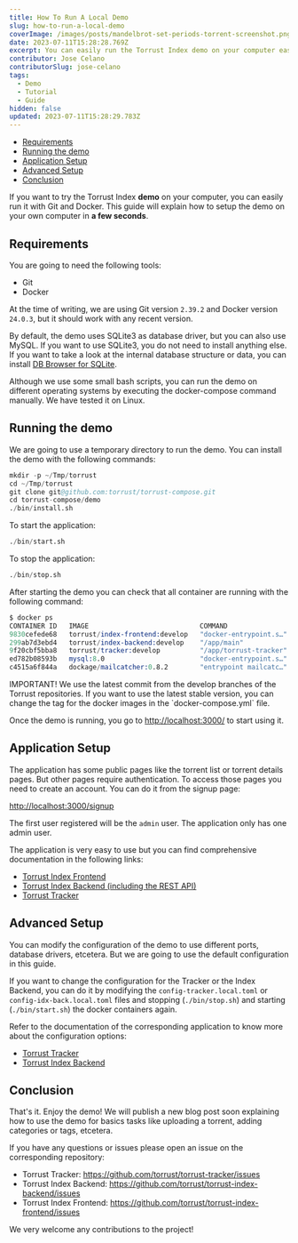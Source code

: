 ```yaml
---
title: How To Run A Local Demo
slug: how-to-run-a-local-demo
coverImage: /images/posts/mandelbrot-set-periods-torrent-screenshot.png
date: 2023-07-11T15:28:28.769Z
excerpt: You can easily run the Torrust Index demo on your computer easily with Git and Docker.
contributor: Jose Celano
contributorSlug: jose-celano
tags:
  - Demo
  - Tutorial
  - Guide
hidden: false
updated: 2023-07-11T15:28:29.783Z
---
```


<script>
  import Callout from "$lib/components/molecules/Callout.svelte";
  import CodeBlock from "$lib/components/molecules/CodeBlock.svelte";
  import Image from "$lib/components/atoms/Image.svelte";
</script>

- [Requirements](#requirements)
- [Running the demo](#running-the-demo)
- [Application Setup](#application-setup)
- [Advanced Setup](#advanced-setup)
- [Conclusion](#conclusion)

If you want to try the Torrust Index **demo** on your computer, you can easily run it with Git and Docker. This guide will explain how to setup the demo on your own computer in **a few seconds**.

## Requirements

You are going to need the following tools:

- Git
- Docker

At the time of writing, we are using Git version `2.39.2` and Docker version `24.0.3`, but it should work with any recent version.

By default, the demo uses SQLite3 as database driver, but you can also use MySQL. If you want to use SQLite3, you do not need to install anything else. If you want to take a look at the internal database structure or data, you can install [DB Browser for SQLite](https://sqlitebrowser.org/).

<Callout type="info">
  Although we use some small bash scripts, you can run the demo on different operating systems by executing the docker-compose command manually. We have tested it on Linux.
</Callout>

## Running the demo

We are going to use a temporary directory to run the demo. You can install the demo with the following commands:

<CodeBlock lang="terminal">

```s
mkdir -p ~/Tmp/torrust
cd ~/Tmp/torrust
git clone git@github.com:torrust/torrust-compose.git
cd torrust-compose/demo
./bin/install.sh
```

</CodeBlock>

To start the application:

<CodeBlock lang="terminal">

```s
./bin/start.sh
```

</CodeBlock>

To stop the application:

<CodeBlock lang="terminal">

```s
./bin/stop.sh
```

</CodeBlock>

After starting the demo you can check that all container are running with the following command:

<CodeBlock lang="output">

```s
$ docker ps
CONTAINER ID   IMAGE                            COMMAND                  CREATED         STATUS                            PORTS                                                                                            NAMES
9830cefede68   torrust/index-frontend:develop   "docker-entrypoint.s…"   4 seconds ago   Up 2 seconds                      0.0.0.0:3000->3000/tcp, :::3000->3000/tcp, 0.0.0.0:24678->24678/tcp, :::24678->24678/tcp         torrust-idx-fron-1
299ab7d3ebd4   torrust/index-backend:develop    "/app/main"              4 seconds ago   Up 2 seconds                      3000/tcp, 0.0.0.0:3001->3001/tcp, :::3001->3001/tcp                                              torrust-idx-back-1
9f20cbf5bba8   torrust/tracker:develop          "/app/torrust-tracker"   4 seconds ago   Up 2 seconds                      0.0.0.0:1212->1212/tcp, :::1212->1212/tcp, 0.0.0.0:6969->6969/udp, :::6969->6969/udp, 7070/tcp   torrust-tracker-1
ed782b08593b   mysql:8.0                        "docker-entrypoint.s…"   4 seconds ago   Up 2 seconds (health: starting)   0.0.0.0:3306->3306/tcp, :::3306->3306/tcp, 33060/tcp                                             torrust-mysql-1
c4515a6f844a   dockage/mailcatcher:0.8.2        "entrypoint mailcatc…"   4 seconds ago   Up 2 seconds                      0.0.0.0:1025->1025/tcp, :::1025->1025/tcp, 0.0.0.0:1080->1080/tcp, :::1080->1080/tcp             torrust-mailcatcher-1
```

</CodeBlock>

<Callout type="info">
  IMPORTANT! We use the latest commit from the develop branches of the Torrust repositories. If you want to use the latest stable version, you can change the tag for the docker images in the `docker-compose.yml` file.
</Callout>

Once the demo is running, you go to <http://localhost:3000/> to start using it.

## Application Setup

The application has some public pages like the torrent list or torrent details pages. But other pages require authentication. To access those pages you need to create an account. You can do it from the signup page:

<http://localhost:3000/signup>

<Callout type="info">
  The first user registered will be the <code>admin</code> user. The application only has one admin user.
</Callout>

The application is very easy to use but you can find comprehensive documentation in the following links:

- [Torrust Index Frontend](https://github.com/torrust/torrust-index-frontend/blob/develop/docs/index.md)
- [Torrust Index Backend (including the REST API)](https://docs.rs/torrust-index-backend>)
- [Torrust Tracker](https://docs.rs/torrust-tracker)

## Advanced Setup

You can modify the configuration of the demo to use different ports, database drivers, etcetera. But we are going to use the default configuration in this guide.

If you want to change the configuration for the Tracker or the Index Backend, you can do it by modifying the `config-tracker.local.toml` or `config-idx-back.local.toml` files and stopping (`./bin/stop.sh`) and starting (`./bin/start.sh`) the docker containers again.

Refer to the documentation of the corresponding application to know more about the configuration options:

- [Torrust Tracker](https://github.com/torrust/torrust-tracker)
- [Torrust Index Backend](https://github.com/torrust/torrust-index-backend)

## Conclusion

That's it. Enjoy the demo! We will publish a new blog post soon explaining how to use the demo for basics tasks like uploading a torrent, adding categories or tags, etcetera.

If you have any questions or issues please open an issue on the corresponding repository:

- Torrust Tracker: <https://github.com/torrust/torrust-tracker/issues>
- Torrust Index Backend: <https://github.com/torrust/torrust-index-backend/issues>
- Torrust Index Frontend: <https://github.com/torrust/torrust-index-frontend/issues>

We very welcome any contributions to the project!
